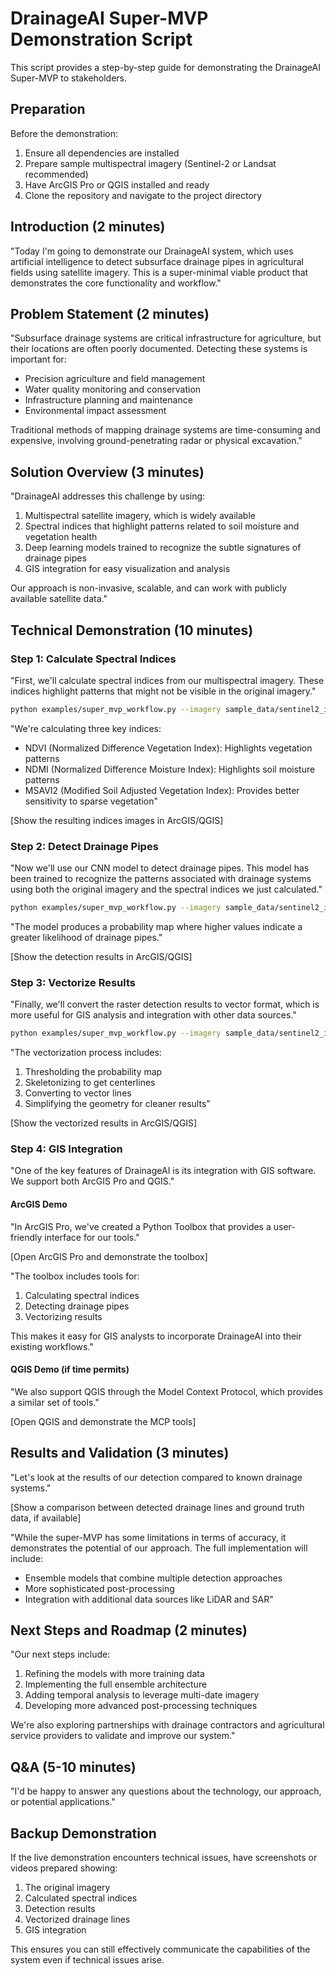 # DrainageAI Super-MVP Demonstration Script

This script provides a step-by-step guide for demonstrating the DrainageAI Super-MVP to stakeholders.

## Preparation

Before the demonstration:

1. Ensure all dependencies are installed
2. Prepare sample multispectral imagery (Sentinel-2 or Landsat recommended)
3. Have ArcGIS Pro or QGIS installed and ready
4. Clone the repository and navigate to the project directory

## Introduction (2 minutes)

"Today I'm going to demonstrate our DrainageAI system, which uses artificial intelligence to detect subsurface drainage pipes in agricultural fields using satellite imagery. This is a super-minimal viable product that demonstrates the core functionality and workflow."

## Problem Statement (2 minutes)

"Subsurface drainage systems are critical infrastructure for agriculture, but their locations are often poorly documented. Detecting these systems is important for:
- Precision agriculture and field management
- Water quality monitoring and conservation
- Infrastructure planning and maintenance
- Environmental impact assessment

Traditional methods of mapping drainage systems are time-consuming and expensive, involving ground-penetrating radar or physical excavation."

## Solution Overview (3 minutes)

"DrainageAI addresses this challenge by using:
1. Multispectral satellite imagery, which is widely available
2. Spectral indices that highlight patterns related to soil moisture and vegetation health
3. Deep learning models trained to recognize the subtle signatures of drainage pipes
4. GIS integration for easy visualization and analysis

Our approach is non-invasive, scalable, and can work with publicly available satellite data."

## Technical Demonstration (10 minutes)

### Step 1: Calculate Spectral Indices

"First, we'll calculate spectral indices from our multispectral imagery. These indices highlight patterns that might not be visible in the original imagery."

```bash
python examples/super_mvp_workflow.py --imagery sample_data/sentinel2_image.tif --output demo_results --step indices
```

"We're calculating three key indices:
- NDVI (Normalized Difference Vegetation Index): Highlights vegetation patterns
- NDMI (Normalized Difference Moisture Index): Highlights soil moisture patterns
- MSAVI2 (Modified Soil Adjusted Vegetation Index): Provides better sensitivity to sparse vegetation"

[Show the resulting indices images in ArcGIS/QGIS]

### Step 2: Detect Drainage Pipes

"Now we'll use our CNN model to detect drainage pipes. This model has been trained to recognize the patterns associated with drainage systems using both the original imagery and the spectral indices we just calculated."

```bash
python examples/super_mvp_workflow.py --imagery sample_data/sentinel2_image.tif --output demo_results --step detect --model cnn
```

"The model produces a probability map where higher values indicate a greater likelihood of drainage pipes."

[Show the detection results in ArcGIS/QGIS]

### Step 3: Vectorize Results

"Finally, we'll convert the raster detection results to vector format, which is more useful for GIS analysis and integration with other data sources."

```bash
python examples/super_mvp_workflow.py --imagery sample_data/sentinel2_image.tif --output demo_results --step vectorize
```

"The vectorization process includes:
1. Thresholding the probability map
2. Skeletonizing to get centerlines
3. Converting to vector lines
4. Simplifying the geometry for cleaner results"

[Show the vectorized results in ArcGIS/QGIS]

### Step 4: GIS Integration

"One of the key features of DrainageAI is its integration with GIS software. We support both ArcGIS Pro and QGIS."

#### ArcGIS Demo

"In ArcGIS Pro, we've created a Python Toolbox that provides a user-friendly interface for our tools."

[Open ArcGIS Pro and demonstrate the toolbox]

"The toolbox includes tools for:
1. Calculating spectral indices
2. Detecting drainage pipes
3. Vectorizing results

This makes it easy for GIS analysts to incorporate DrainageAI into their existing workflows."

#### QGIS Demo (if time permits)

"We also support QGIS through the Model Context Protocol, which provides a similar set of tools."

[Open QGIS and demonstrate the MCP tools]

## Results and Validation (3 minutes)

"Let's look at the results of our detection compared to known drainage systems."

[Show a comparison between detected drainage lines and ground truth data, if available]

"While the super-MVP has some limitations in terms of accuracy, it demonstrates the potential of our approach. The full implementation will include:
- Ensemble models that combine multiple detection approaches
- More sophisticated post-processing
- Integration with additional data sources like LiDAR and SAR"

## Next Steps and Roadmap (2 minutes)

"Our next steps include:
1. Refining the models with more training data
2. Implementing the full ensemble architecture
3. Adding temporal analysis to leverage multi-date imagery
4. Developing more advanced post-processing techniques

We're also exploring partnerships with drainage contractors and agricultural service providers to validate and improve our system."

## Q&A (5-10 minutes)

"I'd be happy to answer any questions about the technology, our approach, or potential applications."

## Backup Demonstration

If the live demonstration encounters technical issues, have screenshots or videos prepared showing:
1. The original imagery
2. Calculated spectral indices
3. Detection results
4. Vectorized drainage lines
5. GIS integration

This ensures you can still effectively communicate the capabilities of the system even if technical issues arise.
